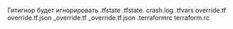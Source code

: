 Гитигнор будет игнорировать
.tfstate
.tfstate.
crash.log
.tfvars
override.tf
override.tf.json
_override.tf
_override.tf.json
.terraformrc
terraform.rc
